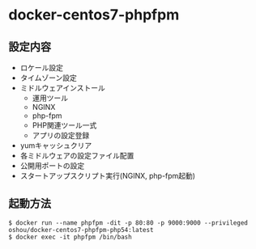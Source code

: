 # docker-centos7-phpfpm

## 設定内容
- ロケール設定
- タイムゾーン設定
- ミドルウェアインストール
  - 運用ツール
  - NGINX
  - php-fpm
  - PHP関連ツール一式
  - アプリの設定登録
- yumキャッシュクリア
- 各ミドルウェアの設定ファイル配置
- 公開用ポートの設定
- スタートアップスクリプト実行(NGINX, php-fpm起動)

## 起動方法
```
$ docker run --name phpfpm -dit -p 80:80 -p 9000:9000 --privileged oshou/docker-centos7-phpfpm-php54:latest
$ docker exec -it phpfpm /bin/bash
```
